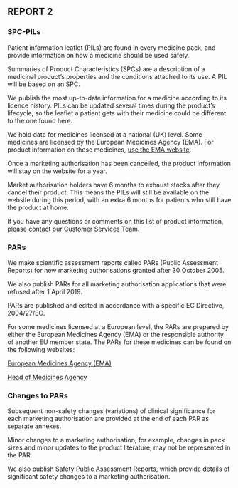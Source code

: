 ## REPORT 2

### SPC-PILs

Patient information leaflet (PILs) are found in every medicine pack,
and provide information on how a medicine should be used safely.

Summaries of Product Characteristics (SPCs) are a description of a
medicinal product’s properties and the conditions attached to its use.
A PIL will be based on an SPC.

We publish the most up-to-date information for a medicine according to
its licence history. PILs can be updated several times during the product’s lifecycle, so
the leaflet a patient gets with their medicine could be different to
the one found here.

We hold data for medicines licensed at a national (UK) level. Some
medicines are licensed by the European Medicines Agency
(EMA). For product information on these medicines, [use the EMA website][ema].

Once a marketing authorisation has been cancelled, the product
information will stay on the website for a year.

Market authorisation holders have 6 months to exhaust stocks after
they cancel their product. This means the PILs will still be available
on the website during this period, with an extra 6 months for patients
who still have the product at home.

If you have any questions or comments on this list of product
information, please [contact our Customer Services Team][customer services].

### PARs

We make scientific assessment reports called PARs (Public Assessment
Reports) for new marketing authorisations granted after 30 October 2005.

We also publish PARs for all marketing authorisation applications that
were refused after 1 April 2019.

PARs are published and edited in accordance with a specific EC
Directive, 2004/27/EC.

For some medicines licensed at a European level, the PARs are prepared
by either the European Medicines Agency (EMA) or the responsible
authority of another EU member state. The PARs for these medicines can
be found on the following websites:

[European Medicines Agency (EMA)][ema medicine]

[Head of Medicines Agency][head of med]

### Changes to PARs

Subsequent non-safety changes (variations) of clinical significance
for each marketing authorisation are provided at the end of each PAR
as separate annexes.

Minor changes to a marketing authorisation, for example, changes in
pack sizes and minor updates to the product literature, may not be
represented in the PAR.

We also publish [Safety Public Assessment Reports][spar], which provide
details of significant safety changes to a marketing authorisation.

[ema]: https://www.ema.europa.eu/en/medicines
[customer services]: https://www.gov.uk/guidance/contact-mhra#customer-services
[ema medicine]: https://www.ema.europa.eu/en/medicines/field_ema_web_categories%253Aname_field/Human/ema_group_types/ema_medicine
[head of med]: http://mri.medagencies.org/Human/
[spar]: https://www.gov.uk/guidance/safety-public-assessment-reports
